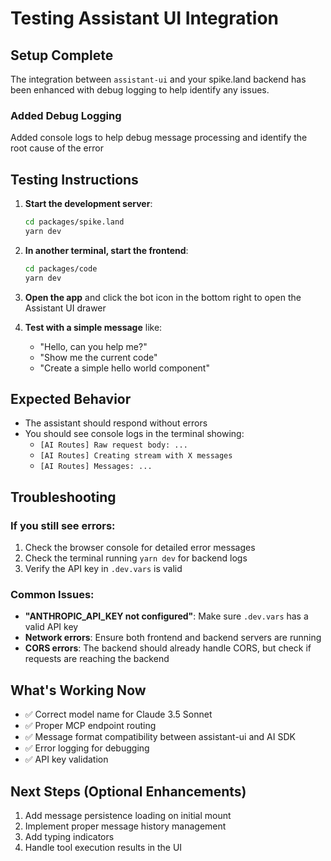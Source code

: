 # Testing Assistant UI Integration

## Setup Complete

The integration between `assistant-ui` and your spike.land backend has been
enhanced with debug logging to help identify any issues.

### Added Debug Logging

Added console logs to help debug message processing and identify the root cause
of the error

## Testing Instructions

1. **Start the development server**:
   ```bash
   cd packages/spike.land
   yarn dev
   ```

2. **In another terminal, start the frontend**:
   ```bash
   cd packages/code
   yarn dev
   ```

3. **Open the app** and click the bot icon in the bottom right to open the
   Assistant UI drawer

4. **Test with a simple message** like:
   - "Hello, can you help me?"
   - "Show me the current code"
   - "Create a simple hello world component"

## Expected Behavior

- The assistant should respond without errors
- You should see console logs in the terminal showing:
  - `[AI Routes] Raw request body: ...`
  - `[AI Routes] Creating stream with X messages`
  - `[AI Routes] Messages: ...`

## Troubleshooting

### If you still see errors:

1. Check the browser console for detailed error messages
2. Check the terminal running `yarn dev` for backend logs
3. Verify the API key in `.dev.vars` is valid

### Common Issues:

- **"ANTHROPIC_API_KEY not configured"**: Make sure `.dev.vars` has a valid API
  key
- **Network errors**: Ensure both frontend and backend servers are running
- **CORS errors**: The backend should already handle CORS, but check if requests
  are reaching the backend

## What's Working Now

- ✅ Correct model name for Claude 3.5 Sonnet
- ✅ Proper MCP endpoint routing
- ✅ Message format compatibility between assistant-ui and AI SDK
- ✅ Error logging for debugging
- ✅ API key validation

## Next Steps (Optional Enhancements)

1. Add message persistence loading on initial mount
2. Implement proper message history management
3. Add typing indicators
4. Handle tool execution results in the UI
